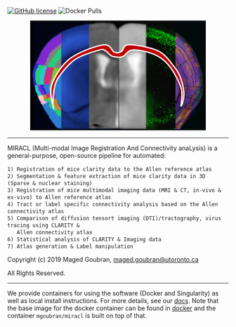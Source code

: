 [![GitHub license](https://img.shields.io/github/license/mgoubran/MIRACL)](https://github.com/mgoubran/MIRACL/blob/master/LICENSE.md) ![Docker Pulls](https://img.shields.io/docker/pulls/mgoubran/miracl)

<p align="center">
  <img src="docs/gallery/icon.png" alt="alt text" width="400" height="250"/>
</p>

______________

MIRACL (Multi-modal Image Registration And Connectivity anaLysis)
is a general-purpose, open-source pipeline for automated:

    1) Registration of mice clarity data to the Allen reference atlas
    2) Segmentation & feature extraction of mice clarity data in 3D (Sparse & nuclear staining)
    3) Registration of mice multimodal imaging data (MRI & CT, in-vivo & ex-vivo) to Allen reference atlas
    4) Tract or label specific connectivity analysis based on the Allen connectivity atlas
    5) Comparison of diffusion tensort imaging (DTI)/tractography, virus tracing using CLARITY &
       Allen connectivity atlas
    6) Statistical analysis of CLARITY & Imaging data
    7) Atlas generation & Label manipulation

Copyright (c) 2019 Maged Goubran, maged.goubran@utoronto.ca

All Rights Reserved. 

____________________________


We provide containers for using the software (Docker and Singularity) as well as
local install instructions. For more details, see our [docs](https://miracl.readthedocs.io). 
Note that the base image for the docker container can be found in [docker](docker) and
the container `mgoubran/miracl` is built on top of that.
